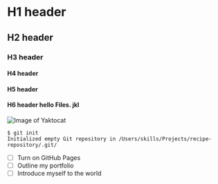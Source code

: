# H1 header
## H2 header
### H3 header
#### H4 header
#### H5 header
#### H6 header hello Files.  jkl
![Image of Yaktocat](https://octodex.github.com/images/yaktocat.png)

```
$ git init
Initialized empty Git repository in /Users/skills/Projects/recipe-repository/.git/
```

- [ ] Turn on GitHub Pages
- [ ] Outline my portfolio
- [ ] Introduce myself to the world
